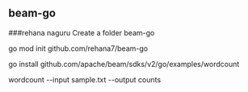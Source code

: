 ## beam-go
###rehana naguru
Create a folder beam-go

go mod init github.com/rehana7/beam-go  

go install github.com/apache/beam/sdks/v2/go/examples/wordcount

wordcount --input sample.txt --output counts